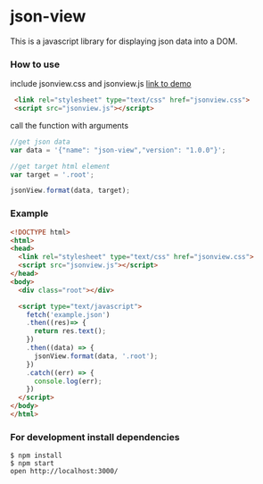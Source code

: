 # json-view
This is a javascript library for displaying json data into a DOM.

### How to use
include jsonview.css and jsonview.js [link to demo](http://pgrabovets.github.io/json-view/)
```html
 <link rel="stylesheet" type="text/css" href="jsonview.css">
 <script src="jsonview.js"></script>
```
call the function with arguments
```javascript
//get json data
var data = '{"name": "json-view","version": "1.0.0"}';

//get target html element
var target = '.root';

jsonView.format(data, target);
```

### Example
```html
<!DOCTYPE html>
<html>
<head>
  <link rel="stylesheet" type="text/css" href="jsonview.css">
  <script src="jsonview.js"></script>
</head>
<body>
  <div class="root"></div>

  <script type="text/javascript">
    fetch('example.json')
    .then((res)=> {
      return res.text();
    })
    .then((data) => {
      jsonView.format(data, '.root');
    })
    .catch((err) => {
      console.log(err);
    })
  </script>
</body>
</html>
```

### For development install dependencies
```
$ npm install
$ npm start
open http://localhost:3000/
```
